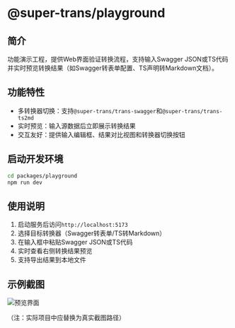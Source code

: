 # @super-trans/playground

## 简介
功能演示工程，提供Web界面验证转换流程，支持输入Swagger JSON或TS代码并实时预览转换结果（如Swagger转表单配置、TS声明转Markdown文档）。

## 功能特性
- 多转换器切换：支持`@super-trans/trans-swagger`和`@super-trans/trans-ts2md`
- 实时预览：输入源数据后立即展示转换结果
- 交互友好：提供输入编辑框、结果对比视图和转换器切换按钮

## 启动开发环境
```bash
cd packages/playground
npm run dev
```

## 使用说明
1. 启动服务后访问`http://localhost:5173`
2. 选择目标转换器（Swagger转表单/TS转Markdown）
3. 在输入框中粘贴Swagger JSON或TS代码
4. 实时查看右侧转换结果预览
5. 支持导出结果到本地文件

## 示例截图
![预览界面](https://via.placeholder.com/800x400?text=Playground+Preview+Interface)

（注：实际项目中应替换为真实截图路径）